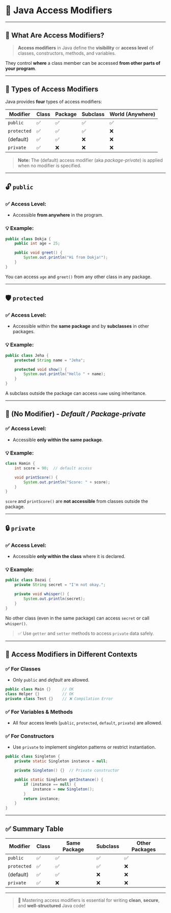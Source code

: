 # 🔐 Java Access Modifiers

---

## 📘 What Are Access Modifiers?

> **Access modifiers** in Java define the **visibility** or **access level** of classes, constructors, methods, and variables.

They control **where** a class member can be accessed **from other parts of your program**.

---

## 🧱 Types of Access Modifiers

Java provides **four** types of access modifiers:

| Modifier     | Class | Package | Subclass | World (Anywhere) |
|--------------|-------|---------|----------|------------------|
| `public`     | ✅    | ✅      | ✅       | ✅               |
| `protected`  | ✅    | ✅      | ✅       | ❌               |
| (default)    | ✅    | ✅      | ❌       | ❌               |
| `private`    | ✅    | ❌      | ❌       | ❌               |

> **Note:** The (default) access modifier (aka *package-private*) is applied when no modifier is specified.

---

## 🔓 `public`

### ✅ Access Level:
- Accessible **from anywhere** in the program.

### 💡 Example:
```java
public class Dokja {
    public int age = 25;

    public void greet() {
        System.out.println("Hi from Dokja!");
    }
}
```
You can access `age` and `greet()` from any other class in any package.

---

## 🛡️ `protected`

### ✅ Access Level:
- Accessible within the **same package** and by **subclasses** in other packages.

### 💡 Example:
```java
public class Jeha {
    protected String name = "Jeha";

    protected void show() {
        System.out.println("Hello " + name);
    }
}
```
A subclass outside the package can access `name` using inheritance.

---

## 🚪 (No Modifier) - *Default / Package-private*

### ✅ Access Level:
- Accessible **only within the same package**.

### 💡 Example:
```java
class Hamin {
    int score = 90;  // default access

    void printScore() {
        System.out.println("Score: " + score);
    }
}
```
`score` and `printScore()` are **not accessible** from classes outside the package.

---

## 🔒 `private`

### ✅ Access Level:
- Accessible **only within the class** where it is declared.

### 💡 Example:
```java
public class Dazai {
    private String secret = "I'm not okay.";

    private void whisper() {
        System.out.println(secret);
    }
}
```
No other class (even in the same package) can access `secret` or call `whisper()`.

> ✅ Use `getter` and `setter` methods to access `private` data safely.

---

## 📌 Access Modifiers in Different Contexts

### ✅ For Classes
- Only `public` and *default* are allowed.
```java
public class Main {}     // OK
class Helper {}          // OK
private class Test {}    // ❌ Compilation Error
```

### ✅ For Variables & Methods
- All four access levels (`public`, `protected`, `default`, `private`) are allowed.

### ✅ For Constructors
- Use `private` to implement singleton patterns or restrict instantiation.

```java
public class Singleton {
    private static Singleton instance = null;

    private Singleton() {}  // Private constructor

    public static Singleton getInstance() {
        if (instance == null) {
            instance = new Singleton();
        }
        return instance;
    }
}
```

---

## ✅ Summary Table

| Modifier     | Class | Same Package | Subclass | Other Packages |
|--------------|--------|--------------|----------|----------------|
| `public`     | ✅     | ✅           | ✅       | ✅             |
| `protected`  | ✅     | ✅           | ✅       | ❌             |
| (default)    | ✅     | ✅           | ❌       | ❌             |
| `private`    | ✅     | ❌           | ❌       | ❌             |

---

> 📘 Mastering access modifiers is essential for writing **clean**, **secure**, and **well-structured** Java code!

